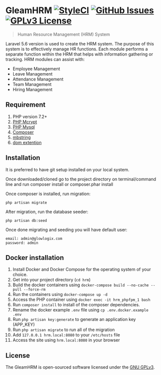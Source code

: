 # GleamHRM [![StyleCI](https://github.styleci.io/repos/121434773/shield?branch=master)](https://github.styleci.io/repos/121434773) [![GitHub Issues](https://img.shields.io/github/issues/glowlogix/gleamhrm)](#github-issues) [![GPLv3 License](https://img.shields.io/github/license/glowlogix/gleamhrm.svg)](https://github.com/glowlogix/gleamhrm/blob/master/LICENSE)

> Human Resource Management (HRM) System

Laravel 5.6 version is used to create the HRM system. The purpose of this system is to effectively manage HR functions. Each module performs a separate function within the HRM that helps with information gathering or tracking. HRM modules can assist with:

* Employee Management
* Leave Management
* Attendance Management
* Team Management
* Hiring Management

## Requirement

1. PHP version 7.2+
2. [PHP Mcrypt](http://php.net/manual/en/book.mcrypt.php)
3. [PHP Mysql](http://php.net/manual/en/ref.pdo-mysql.php)
4. [Composer](https://getcomposer.org/)
5. [mbstring](http://php.net/manual/en/mbstring.installation.php)
6. [dom extention](http://php.net/manual/en/dom.setup.php)

## Installation

It is preferred to have git setup installed on your local system.

Once downloaded/cloned go to the project directory on terminal/command line and run composer install or composer.phar install

Once composer is installed, run migration: 

    php artisan migrate

After migration, run the database seeder: 

    php artisan db:seed
    
Once done migrating and seeding you will have default user:

    email: admin@glowlogix.com
    password: admin   

## Docker installation

1. Install Docker and Docker Compose for the operating system of your choice.
2. Get into your project directory (`cd hrm`)
3. Build the docker containers using `docker-compose build --no-cache --pull --force-rm`
4. Run the containers using `docker-compose up -d`
5. Access the PHP container using `docker exec -it hrm_phpfpm_1 bash`
6. Run `composer install` to install of the composer dependencies.
7. Rename the docker example `.env` file using `cp .env.docker.example .env`
8. Run `php artisan key:generate` to generate an application key (APP_KEY)
9. Run `php artisan migrate` to run all of the migration
10. Add `127.0.0.1 hrm.local:8080` to your `/etc/hosts` file
11. Access the site using `hrm.local:8080` in your browser

## License

The GleamHRM is open-sourced software licensed under the [GNU GPLv3](LICENSE).
